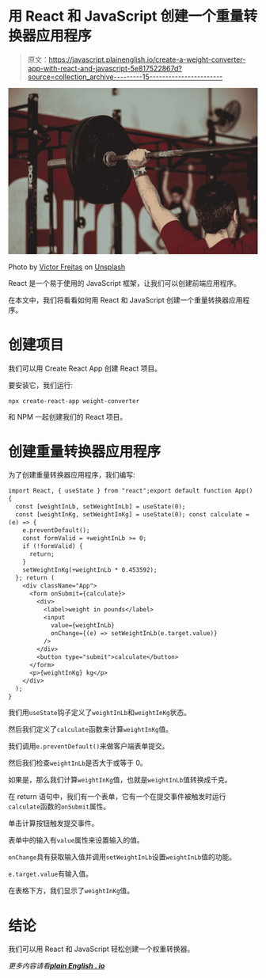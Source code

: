 # 用 React 和 JavaScript 创建一个重量转换器应用程序

> 原文：<https://javascript.plainenglish.io/create-a-weight-converter-app-with-react-and-javascript-5e817522867d?source=collection_archive---------15----------------------->

![](img/495f617b2c1ac7b95ac32146f1f10ab7.png)

Photo by [Victor Freitas](https://unsplash.com/@victorfreitas?utm_source=medium&utm_medium=referral) on [Unsplash](https://unsplash.com?utm_source=medium&utm_medium=referral)

React 是一个易于使用的 JavaScript 框架，让我们可以创建前端应用程序。

在本文中，我们将看看如何用 React 和 JavaScript 创建一个重量转换器应用程序。

# 创建项目

我们可以用 Create React App 创建 React 项目。

要安装它，我们运行:

```
npx create-react-app weight-converter
```

和 NPM 一起创建我们的 React 项目。

# 创建重量转换器应用程序

为了创建重量转换器应用程序，我们编写:

```
import React, { useState } from "react";export default function App() {
  const [weightInLb, setWeightInLb] = useState(0);
  const [weightInKg, setWeightInKg] = useState(0); const calculate = (e) => {
    e.preventDefault();
    const formValid = +weightInLb >= 0;
    if (!formValid) {
      return;
    }
    setWeightInKg(+weightInLb * 0.453592);
  }; return (
    <div className="App">
      <form onSubmit={calculate}>
        <div>
          <label>weight in pounds</label>
          <input
            value={weightInLb}
            onChange={(e) => setWeightInLb(e.target.value)}
          />
        </div>
        <button type="submit">calculate</button>
      </form>
      <p>{weightInKg} kg</p>
    </div>
  );
}
```

我们用`useState`钩子定义了`weightInLb`和`weightInKg`状态。

然后我们定义了`calculate`函数来计算`weightInKg`值。

我们调用`e.preventDefault()`来做客户端表单提交。

然后我们检查`weightInLb`是否大于或等于 0。

如果是，那么我们计算`weightInKg`值，也就是`weightInLb`值转换成千克。

在 return 语句中，我们有一个表单，它有一个在提交事件被触发时运行`calculate`函数的`onSubmit`属性。

单击计算按钮触发提交事件。

表单中的输入有`value`属性来设置输入的值。

`onChange`具有获取输入值并调用`setWeightInLb`设置`weightInLb`值的功能。

`e.target.value`有输入值。

在表格下方，我们显示了`weightInKg`值。

# 结论

我们可以用 React 和 JavaScript 轻松创建一个权重转换器。

*更多内容请看*[***plain English . io***](http://plainenglish.io)